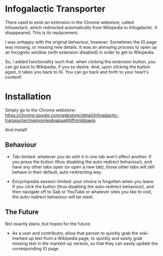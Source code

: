 
# Infogalactic Transporter

There used to exist an extension in the Chrome webstore, called Infosextant, which redirected automatically from Wikipedia to Infogalactic. It disappeared. This is its replacement.

I was unhappy with the original behaviour, however. Sometimes the IG page was missing, or missing new details. It was an annoying process to open up an Incognito window (with extension disabled) in order to get to Wikipedia. 

So, I added functionality such that. when clicking the extension button, you can go back to Wikipedia, if you so desire. And, upon clicking the button again, it takes you back to IG. You can go back and forth to your heart's content!

# Installation

Simply go to the Chrome webstore:
https://chrome.google.com/webstore/detail/infogalactic-transporter/majmoinlepbjapaaljlhlfhlmbblaeip

And install!

## Behaviour

- Tab-limited: whatever you do with it in one tab won't affect another. If you press the button (thus disabling the auto-redirect behaviour), and have any other tabs open (or open a new tab), those other tabs will still behave in their default, auto-redirecting way

- Encyclopedia session-limited: your choice is forgotten when you leave. If you click the button (thus disabling the auto-redirect behaviour), and then navigate off to Gab or YouTube or whatever sites you like to visit, the auto-redirect behaviour will be reset.

## The Future

Not exactly plans, but hopes for the future:

- As a user and contributor, allow that person to quickly grab the wiki-marked up text from a Wikipedia page, to quickly and easily grab missing text in the marked-up version, so that they can easily update the corresponding IG page.
